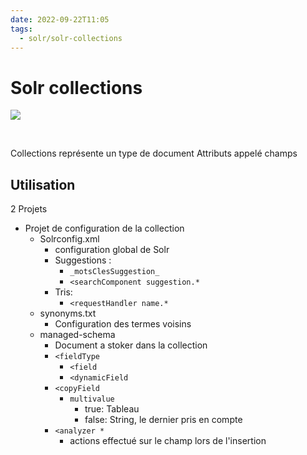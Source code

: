 ```yaml
---
date: 2022-09-22T11:05
tags:
  - solr/solr-collections
---
```


# Solr collections

<img src="https://images.pexels.com/photos/220137/pexels-photo-220137.jpeg?auto=compress&cs=tinysrgb&fit=crop&h=627&w=1200"/>

$~$

Collections représente un type de document
Attributs appelé champs

## Utilisation

2 Projets
- Projet de configuration de la collection
  - Solrconfig.xml
    - configuration global de Solr
    - Suggestions : 
      - `_motsClesSuggestion_`
      - `<searchComponent suggestion.*`
    - Tris:
      - `<requestHandler name.*`
  - synonyms.txt
    - Configuration des termes voisins
  - managed-schema
    - Document a stoker dans la collection
    - `<fieldType`
      - `<field`
      - `<dynamicField`
    - `<copyField`
      - `multivalue`
        - true: Tableau
        - false: String, le dernier pris en compte
    - `<analyzer *`
      - actions effectué sur le champ lors de l'insertion
